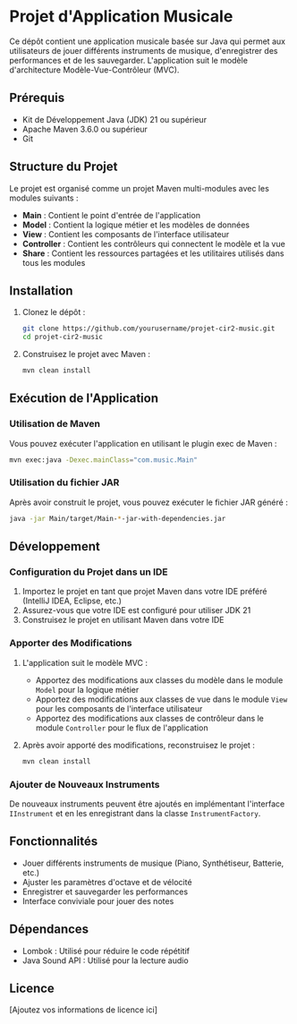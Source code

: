# Projet d'Application Musicale

Ce dépôt contient une application musicale basée sur Java qui permet aux utilisateurs de jouer différents instruments de musique, d'enregistrer des performances et de les sauvegarder. L'application suit le modèle d'architecture Modèle-Vue-Contrôleur (MVC).

## Prérequis

- Kit de Développement Java (JDK) 21 ou supérieur
- Apache Maven 3.6.0 ou supérieur
- Git

## Structure du Projet

Le projet est organisé comme un projet Maven multi-modules avec les modules suivants :

- **Main** : Contient le point d'entrée de l'application
- **Model** : Contient la logique métier et les modèles de données
- **View** : Contient les composants de l'interface utilisateur
- **Controller** : Contient les contrôleurs qui connectent le modèle et la vue
- **Share** : Contient les ressources partagées et les utilitaires utilisés dans tous les modules

## Installation

1. Clonez le dépôt :
   ```bash
   git clone https://github.com/yourusername/projet-cir2-music.git
   cd projet-cir2-music
   ```

2. Construisez le projet avec Maven :
   ```bash
   mvn clean install
   ```

## Exécution de l'Application

### Utilisation de Maven

Vous pouvez exécuter l'application en utilisant le plugin exec de Maven :

```bash
mvn exec:java -Dexec.mainClass="com.music.Main"
```

### Utilisation du fichier JAR

Après avoir construit le projet, vous pouvez exécuter le fichier JAR généré :

```bash
java -jar Main/target/Main-*-jar-with-dependencies.jar
```

## Développement

### Configuration du Projet dans un IDE

1. Importez le projet en tant que projet Maven dans votre IDE préféré (IntelliJ IDEA, Eclipse, etc.)
2. Assurez-vous que votre IDE est configuré pour utiliser JDK 21
3. Construisez le projet en utilisant Maven dans votre IDE

### Apporter des Modifications

1. L'application suit le modèle MVC :
   - Apportez des modifications aux classes du modèle dans le module `Model` pour la logique métier
   - Apportez des modifications aux classes de vue dans le module `View` pour les composants de l'interface utilisateur
   - Apportez des modifications aux classes de contrôleur dans le module `Controller` pour le flux de l'application

2. Après avoir apporté des modifications, reconstruisez le projet :
   ```bash
   mvn clean install
   ```

### Ajouter de Nouveaux Instruments

De nouveaux instruments peuvent être ajoutés en implémentant l'interface `IInstrument` et en les enregistrant dans la classe `InstrumentFactory`.

## Fonctionnalités

- Jouer différents instruments de musique (Piano, Synthétiseur, Batterie, etc.)
- Ajuster les paramètres d'octave et de vélocité
- Enregistrer et sauvegarder les performances
- Interface conviviale pour jouer des notes

## Dépendances

- Lombok : Utilisé pour réduire le code répétitif
- Java Sound API : Utilisé pour la lecture audio

## Licence

[Ajoutez vos informations de licence ici]
